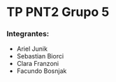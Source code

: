 # TP PNT2 Grupo 5
### Integrantes:
* Ariel Junik
* Sebastian Biorci
* Clara Franzoni
* Facundo Bosnjak